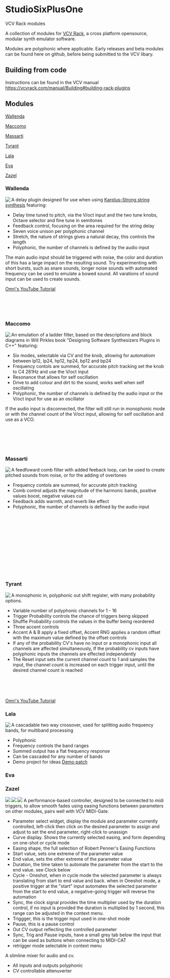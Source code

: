 # StudioSixPlusOne
VCV Rack modules

A collection of modules for [VCV Rack](https://github.com/VCVRack/Rack), a cross platform opensource, modular synth emulator software.

Modules are polyphonic where applicable. Early releases and beta modules can be found here on github, before being submitted to the VCV libary.

## Building from code

Instructions can be found in the VCV manual https://vcvrack.com/manual/Building#building-rack-plugins
  
 ## Modules
 
 [Wallenda](#wallenda)
 
 [Maccomo](#maccomo)

 [Massarti](#massarti)
 
 [Tyrant](#tyrant)

 [Lala](#lala)
 
 [Eva](#eva)
 
 [Zazel](#zazel)
 

  

 ### Wallenda
 
  <img align="left" src="images/Wallenda.png">

 A delay plugin designed for use when using [Karplus–Strong string synthesis](https://en.wikipedia.org/wiki/Karplus%E2%80%93Strong_string_synthesis) featuring:
 
 - Delay time tuned to pitch, via the V/oct input and the two tune knobs, Octave selector and fine tune in semitones
 - Feedback control, focusing on the area required for the string delay
 - Seven voice unison per polyphonic channel
 - Stretch, the nature of strings gives a natural decay, this controls the length
 - Polyphonic, the number of channels is defined by the audio input
 
 The main audio input should be triggered with noise, the color and duration of this has a large impact on the resulting sound. Try experimenting with short bursts, such as snare sounds, longer noise sounds with automated frequency can be used to emulate a bowed sound. All varations of sound input can be used to create sounds. 

[Omri's YouTube Tutorial](https://www.youtube.com/watch?v=VKX3ii-kR1Y)
<br>
<br>
<br>
<br>
<br>

### Maccomo  

 <img align="left" src="images/Maccomo.png">

An emulation of a ladder filter, based on the descriptions and block diagrams in Will Pirkles book "Designing Software Synthesizers Plugins in C++" featuring:

- Six modes, selectable via CV and the knob, allowing for automatiom between lp12, lp24, hp12, hp24, bp12 and bp24
- Frequency contols are summed, for accurate pitch tracking set the knob to C4 261Hz and use the V/oct input
- Resonance that allows for self oscillation
- Drive to add colour and dirt to the sound, works well when self oscillating
- Polyphonic, the number of channels is defined by the audio input or the V/oct input for use as an oscillator

If the audio input is disconnected, the filter will still run in monophonic mode or with the channel count of the V/oct input, allowing for self oscillation and use as a VCO.


<br>
<br>
<br>
<br>


### Massarti

 <img align="left" src="images/Massarti.png">


A feedfoward comb filter with added feeback loop, can be used to create pitched sounds from noise, or for the adding of overtones

- Frequency contols are summed, for accurate pitch tracking
- Comb control adjusts the magnitude of the harmonic bands, positive values boost, negative values cut
- Feedback adds warmth, and reverb like effect
- Polyphonic, the number of channels is defined by the audio input


<br>
<br>
<br>
<br>
<br>
<br>
<br>
<br>
<br>
<br>
<br>

### Tyrant

<img align="left" src="images/Tyrant.png">


A monophonic in, polyphonic out shift register, with many probability options.

- Variable number of polyphonic channels for 1 - 16
- Trigger Probability controls the chance of triggers being skipped
- Shuffle Probability controls the values in the buffer being reordered
- Three accent controls
- Accent A & B apply a fixed offset, Accent RNG applies a random offset with the maximum value defined by the offset controls
- If any of the probability CV's have no input or a monophonic input all channels are affected simultaneously, If the probability cv inputs have polyphonic inputs the channels are effected independently
- The Reset input sets the current channel count to 1 and samples the input, the channel count is increased on each trigger input, until the desired channel count is reached

<br>
<br>
<br>




[Omri's YouTube Tutorial](https://www.youtube.com/watch?v=hOjkkmr0oNs)

### Lala

<img align="left" src="images/Lala.png">

A cascadable two way crossover, used for splitting audio frequency bands, for multiband processing

- Polyphonic
- Frequency controls the band ranges
- Summed output has a flat frequency response
- Can be cascaded for any number of bands
- Demo project for ideas <a href="patches//Lala_Demo.vcv">Demo patch</a>


### Eva
### Zazel

<img align="left" src="images/Zazel.png">
<img src="images/ZazelContextMenu.png">

<img align="left" src="images/Eva.png">
A performance-based controller, designed to be connected to midi triggers, to allow smooth fades using easing functions between parameters on other modules, pairs well with VCV MIDI-Gate.

- Parameter select widget, display the module and parameter currently controlled, left-click then click on the desired parameter to assign and adjust to set the end parameter, right-click to unassign
- Curve display. Shows the currently selected easing, and form depending on one-shot or cycle mode
- Easing shape, the full selection of Robert Penner's Easing Functions
- Start value, sets one extreme of the parameter value
- End value, sets the other extreme of the parameter value
- Duration, the time taken to automate the parameter from the start to the end value. see Clock below
- Cycle - Oneshot, when in cycle mode the selected parameter is always translating from start to end value and back. when in Oneshot mode, a positive trigger at the "start" input automates the selected parameter from the start to end value, a negative-going trigger will reverse the automation
- Sync, the clock signal provides the time multiplier used by the duration control, if no input is provided the duration is multiplied by 1 second, this range can be adjusted in the context menu.
- Triggger, this is the trigger input used in one-shot mode
- Pause, this is a pause control
- Out CV output reflecting the controlled parameter
- Sync, Trig and Pause inputs, have a small grey tab below the input that can be used as buttons when connecting to MIDI-CAT
- retrigger mode selectable in context menu


A slimline mixer for audio and cv.

- All inputs and outputs polyphonic
- CV controllable attenuverter



